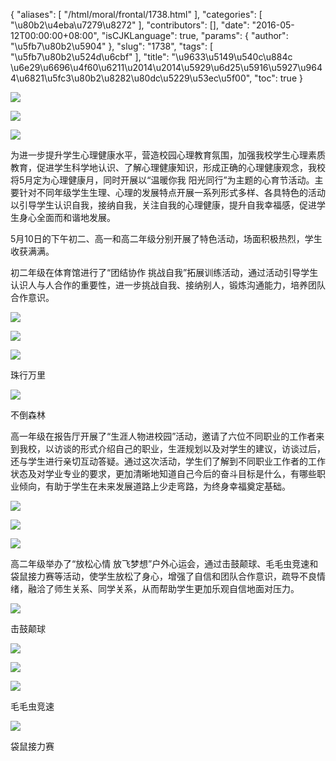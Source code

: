 {
    "aliases": [
        "/html/moral/frontal/1738.html"
    ],
    "categories": [
        "\u80b2\u4eba\u7279\u8272"
    ],
    "contributors": [],
    "date": "2016-05-12T00:00:00+08:00",
    "isCJKLanguage": true,
    "params": {
        "author": "\u5fb7\u80b2\u5904"
    },
    "slug": "1738",
    "tags": [
        "\u5fb7\u80b2\u524d\u6cbf"
    ],
    "title": "\u9633\u5149\u540c\u884c  \u6e29\u6696\u4f60\u6211\u2014\u2014\u5929\u6d25\u5916\u5927\u9644\u6821\u5fc3\u80b2\u8282\u80dc\u5229\u53ec\u5f00",
    "toc": true
}

![](https://cdn.tfls.online/mirror/full/96223c3213a3052ffd138938986b8074af074ef3.jpg)




![](https://cdn.tfls.online/mirror/full/99c2d05093d66e279442de9e76ffeae6c707fa9c.jpg)




![](https://cdn.tfls.online/mirror/full/98952e57a411ae5d9f7f0f32503733877cc76e81.jpg)




为进一步提升学生心理健康水平，营造校园心理教育氛围，加强我校学生心理素质教育，促进学生科学地认识、了解心理健康知识，形成正确的心理健康观念，我校将5月定为心理健康月，同时开展以“温暖你我 阳光同行”为主题的心育节活动。主要针对不同年级学生生理、心理的发展特点开展一系列形式多样、各具特色的活动以引导学生认识自我，接纳自我，关注自我的心理健康，提升自我幸福感，促进学生身心全面而和谐地发展。




5月10日的下午初二、高一和高二年级分别开展了特色活动，场面积极热烈，学生收获满满。




初二年级在体育馆进行了“团结协作 挑战自我”拓展训练活动，通过活动引导学生认识人与人合作的重要性，进一步挑战自我、接纳别人，锻炼沟通能力，培养团队合作意识。




![](https://cdn.tfls.online/mirror/full/2777add462d248b8f603e2ebee8873ac30cd6ba5.jpg)




![](https://cdn.tfls.online/mirror/full/95fe5dfcbb3f5aca295a1147dde29dac30cd41e5.jpg)




![](https://cdn.tfls.online/mirror/full/ae4f85d956a00c3a07d6564962a7e8687dbf1fc6.jpg)




珠行万里




![](http://www.tfls.cn/images/160512/7-1605120P951H0.jpg)





不倒森林




高一年级在报告厅开展了“生涯人物进校园”活动，邀请了六位不同职业的工作者来到我校，以访谈的形式介绍自己的职业，生涯规划以及对学生的建议，访谈过后，还与学生进行亲切互动答疑。通过这次活动，学生们了解到不同职业工作者的工作状态及对学业专业的要求，更加清晰地知道自己今后的奋斗目标是什么，有哪些职业倾向，有助于学生在未来发展道路上少走弯路，为终身幸福奠定基础。




![](https://cdn.tfls.online/mirror/full/82be4f1aab3f208feefc792b4d001e140985e102.jpg)




![](https://cdn.tfls.online/mirror/full/bcde2a6a487e08fef7d2cd8ee3298ea82acc56cf.jpg)




![](https://cdn.tfls.online/mirror/full/2e7280da1d138e2e92441e3e2c5660b5e04945ae.jpg)





高二年级举办了“放松心情 放飞梦想”户外心运会，通过击鼓颠球、毛毛虫竞速和袋鼠接力赛等活动，使学生放松了身心，增强了自信和团队合作意识，疏导不良情绪，融洽了师生关系、同学关系，从而帮助学生更加乐观自信地面对压力。




![](https://cdn.tfls.online/mirror/full/d5f28d6d34907c30ade0d5df37b51d960f211950.jpg)








击鼓颠球




![](https://cdn.tfls.online/mirror/full/1bbc9316e62e936e5f54be92b6588e0dd3877887.jpg)





![](https://cdn.tfls.online/mirror/full/335afc7aff8bfefc4f67040e8f3bbe237f36bf96.jpg)




![](https://cdn.tfls.online/mirror/full/a8decd020b0517e902a8ea19bff9775c8c875aeb.jpg)








毛毛虫竞速




![](http://www.tfls.cn/images/160512/7-1605120Q146101.jpg)








袋鼠接力赛




  





  





  



